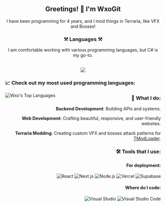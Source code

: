 <div align="center">

## Greetings! 👋 I'm WxoGit

I have been programming for 4 years, and I mod things in Terraria, like VFX and Bosses!

### ⚒️ Languages ⚒️

I am comfortable working with various programming languages, but C# is my go-to.

<br/>

<img src="https://skillicons.dev/icons?i=cs,cpp,python,kotlin,java,javascript,typescript,html,css,postgres" />

</div>

### 📈 Check out my most used programming languages:
<img align="left" alt="Wxo's Top Languages" src="https://github-readme-stats-wxogits-projects.vercel.app/api/top-langs/?username=WxoGit&layout=donut-vertical&hide_border=false&title_color=ff652f&icon_color=FFE400&bg_color=09131B&text_color=ffffff&border_color=0c1a25" />

<div align="right">

### 🔧 What I do:

**Backend Development**: Building APIs and systems.

**Web Development**: Crafting beautiful, responsive, and user-friendly websites.

**Terraria Modding**: Creating custom VFX and bosses attack patterns for [TModLoader](https://store.steampowered.com/app/1281930/TModLoader/).

### 🛠️ Tools that I use:

#### For deployment:
![React](https://img.shields.io/badge/React-61DAFB?style=flat&logo=react&logoColor=black)
![Next.js](https://img.shields.io/badge/Next.js-000000?style=flat&logo=next.js&logoColor=white)
![Node.js](https://img.shields.io/badge/Node.js-339933?style=flat&logo=node.js&logoColor=white)
![Vercel](https://img.shields.io/badge/Vercel-000000?style=flat&logo=vercel&logoColor=white)
![Supabase](https://img.shields.io/badge/Supabase-3ECF8E?style=flat&logo=supabase&logoColor=white)

#### Where do I code:
![Visual Studio](https://img.shields.io/badge/Visual_Studio-5C2D91?style=flat&logo=visual-studio&logoColor=white)
![Visual Studio Code](https://img.shields.io/badge/Visual_Studio_Code-007ACC?style=flat&logo=visual-studio-code&logoColor=white)

</div>
